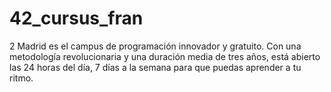 # 42_cursus_fran
2 Madrid es el campus de programación innovador y gratuito. Con una metodología revolucionaria y una duración media de tres años, está abierto las 24 horas del día, 7 días a la semana para que puedas aprender a tu ritmo. 
